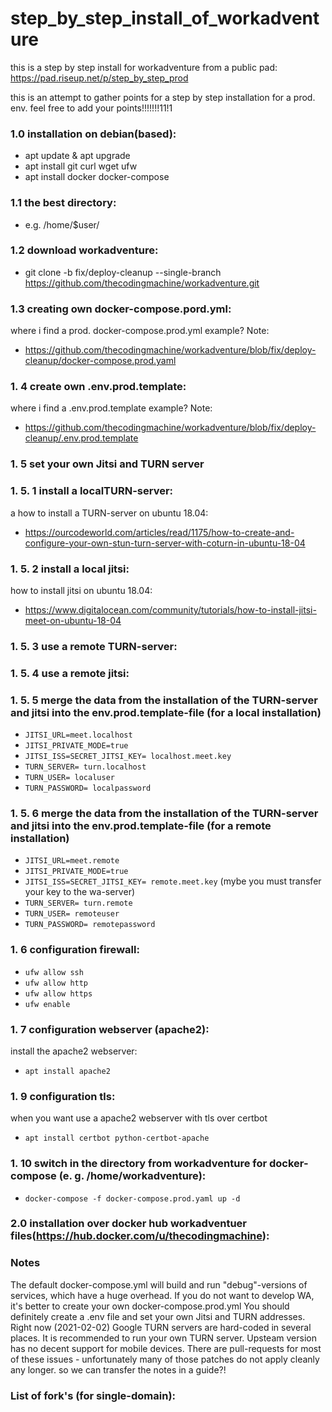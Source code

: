 # step_by_step_install_of_workadventure
this is a step by step install for workadventure from a public pad:
https://pad.riseup.net/p/step_by_step_prod

this is an attempt to gather points for a step by step installation for a prod. env.
feel free to add your points!!!!!!!11!1

### 1.0 installation on debian(based):
* apt update & apt upgrade
* apt install git curl wget ufw 
* apt install docker docker-compose

### 1.1 the best directory:
* e.g. /home/$user/

### 1.2 download workadventure:
* git clone -b fix/deploy-cleanup --single-branch https://github.com/thecodingmachine/workadventure.git

### 1.3 creating own docker-compose.pord.yml:
where i find a prod. docker-compose.prod.yml example? Note:
* https://github.com/thecodingmachine/workadventure/blob/fix/deploy-cleanup/docker-compose.prod.yaml


### 1. 4 create own .env.prod.template:
where i find a .env.prod.template example? Note:
* https://github.com/thecodingmachine/workadventure/blob/fix/deploy-cleanup/.env.prod.template


### 1. 5 set your own Jitsi and TURN server

### 1. 5. 1 install a localTURN-server:
a how to install a TURN-server on ubuntu 18.04:
* https://ourcodeworld.com/articles/read/1175/how-to-create-and-configure-your-own-stun-turn-server-with-coturn-in-ubuntu-18-04

### 1. 5. 2 install a local jitsi:
how to install jitsi on ubuntu 18.04:
* https://www.digitalocean.com/community/tutorials/how-to-install-jitsi-meet-on-ubuntu-18-04

### 1. 5. 3 use a remote TURN-server:


### 1. 5. 4 use a remote jitsi:


### 1. 5. 5 merge the data from the installation of the TURN-server and jitsi into the env.prod.template-file (for a local installation)
* `JITSI_URL=meet.localhost`
* `JITSI_PRIVATE_MODE=true`
* `JITSI_ISS=SECRET_JITSI_KEY= localhost.meet.key`
* `TURN_SERVER= turn.localhost`
* `TURN_USER= localuser`
* `TURN_PASSWORD= localpassword`

### 1. 5. 6 merge the data from the installation of the TURN-server and jitsi into the env.prod.template-file (for a remote installation)
* `JITSI_URL=meet.remote`
* `JITSI_PRIVATE_MODE=true`
* `JITSI_ISS=SECRET_JITSI_KEY= remote.meet.key` (mybe you must transfer your key to the wa-server)
* `TURN_SERVER= turn.remote`
* `TURN_USER= remoteuser`
* `TURN_PASSWORD= remotepassword`

### 1. 6 configuration firewall:
* `ufw allow ssh`
* `ufw allow http`
* `ufw allow https`
* `ufw enable`


### 1. 7 configuration webserver (apache2):
install the apache2 webserver:
* `apt install apache2`


### 1. 9 configuration tls:
when you want use a apache2 webserver with tls over certbot
* `apt install certbot python-certbot-apache`


### 1. 10 switch in the directory from workadventure for docker-compose (e. g. /home/workadventure):
* `docker-compose -f docker-compose.prod.yaml up -d`


### 2.0 installation over docker hub workadventuer files(https://hub.docker.com/u/thecodingmachine):


### Notes
The default docker-compose.yml will build and run "debug"-versions of services, which have a huge overhead. If you do not want to develop WA, it's better to create your own docker-compose.prod.yml
You should definitely create a .env file and set your own Jitsi and TURN addresses.
Right now (2021-02-02) Google TURN servers are hard-coded in several places. It is recommended to run your own TURN server.
Upsteam version has no decent support for mobile devices.
There are pull-requests for most of these issues - unfortunately many of those patches do not apply cleanly any longer.
so we can transfer the notes in a guide?!

### List of fork's (for single-domain):
